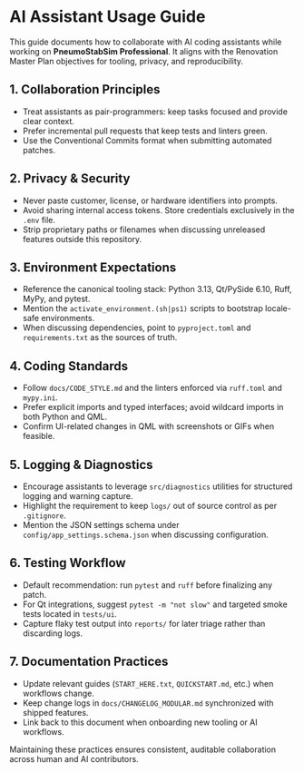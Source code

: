 # AI Assistant Usage Guide

This guide documents how to collaborate with AI coding assistants while working on **PneumoStabSim Professional**.
It aligns with the Renovation Master Plan objectives for tooling, privacy, and reproducibility.

## 1. Collaboration Principles
- Treat assistants as pair-programmers: keep tasks focused and provide clear context.
- Prefer incremental pull requests that keep tests and linters green.
- Use the Conventional Commits format when submitting automated patches.

## 2. Privacy & Security
- Never paste customer, license, or hardware identifiers into prompts.
- Avoid sharing internal access tokens. Store credentials exclusively in the `.env` file.
- Strip proprietary paths or filenames when discussing unreleased features outside this repository.

## 3. Environment Expectations
- Reference the canonical tooling stack: Python 3.13, Qt/PySide 6.10, Ruff, MyPy, and pytest.
- Mention the `activate_environment.(sh|ps1)` scripts to bootstrap locale-safe environments.
- When discussing dependencies, point to `pyproject.toml` and `requirements.txt` as the sources of truth.

## 4. Coding Standards
- Follow `docs/CODE_STYLE.md` and the linters enforced via `ruff.toml` and `mypy.ini`.
- Prefer explicit imports and typed interfaces; avoid wildcard imports in both Python and QML.
- Confirm UI-related changes in QML with screenshots or GIFs when feasible.

## 5. Logging & Diagnostics
- Encourage assistants to leverage `src/diagnostics` utilities for structured logging and warning capture.
- Highlight the requirement to keep `logs/` out of source control as per `.gitignore`.
- Mention the JSON settings schema under `config/app_settings.schema.json` when discussing configuration.

## 6. Testing Workflow
- Default recommendation: run `pytest` and `ruff` before finalizing any patch.
- For Qt integrations, suggest `pytest -m "not slow"` and targeted smoke tests located in `tests/ui`.
- Capture flaky test output into `reports/` for later triage rather than discarding logs.

## 7. Documentation Practices
- Update relevant guides (`START_HERE.txt`, `QUICKSTART.md`, etc.) when workflows change.
- Keep change logs in `docs/CHANGELOG_MODULAR.md` synchronized with shipped features.
- Link back to this document when onboarding new tooling or AI workflows.

Maintaining these practices ensures consistent, auditable collaboration across human and AI contributors.
